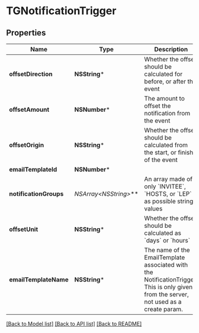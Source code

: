 # TGNotificationTrigger

## Properties
Name | Type | Description | Notes
------------ | ------------- | ------------- | -------------
**offsetDirection** | **NSString*** | Whether the offset should be calculated for before, or after the event | 
**offsetAmount** | **NSNumber*** | The amount to offset the notification from the event | 
**offsetOrigin** | **NSString*** | Whether the offset should be calculated from the start, or finish of the event | 
**emailTemplateId** | **NSNumber*** |  | 
**notificationGroups** | **NSArray&lt;NSString*&gt;*** | An array made of only &#x60;INVITEE&#x60;, &#x60;HOSTS, or &#x60;LEP&#x60; as possible string values | 
**offsetUnit** | **NSString*** | Whether the offset should be calculated as &#x60;days&#x60; or &#x60;hours&#x60; | 
**emailTemplateName** | **NSString*** | The name of the EmailTemplate associated with the NotificationTrigger. This is only given from the server, not used as a create param. | 

[[Back to Model list]](../README.md#documentation-for-models) [[Back to API list]](../README.md#documentation-for-api-endpoints) [[Back to README]](../README.md)


